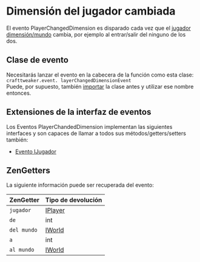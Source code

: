 # Dimensión del jugador cambiada

El evento PlayerChangedDimension es disparado cada vez que el [jugador](/Vanilla/Players/IPlayer/) [dimensión/mundo](/Vanilla/World/IWorld/) cambia, por ejemplo al entrar/salir del ninguno de los dos.

## Clase de evento

Necesitarás lanzar el evento en la cabecera de la función como esta clase:  
`crafttweaker.event. layerChangedDimensionEvent`  
Puede, por supuesto, también [importar](/AdvancedFunctions/Import/) la clase antes y utilizar ese nombre entonces.

## Extensiones de la interfaz de eventos

Los Eventos PlayerChandedDimension implementan las siguientes interfaces y son capaces de llamar a todos sus métodos/getters/setters también:

- [Evento IJugador](/Vanilla/Events/Events/IPlayerEvent/)

## ZenGetters

La siguiente información puede ser recuperada del evento:

| ZenGetter   | Tipo de devolución                   |
| ----------- | ------------------------------------ |
| `jugador`   | [IPlayer](/Vanilla/Players/IPlayer/) |
| `de`        | int                                  |
| `del mundo` | [IWorld](/Vanilla/World/IWorld/)     |
| `a`         | int                                  |
| `al mundo`  | [IWorld](/Vanilla/World/IWorld/)     |